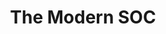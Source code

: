 ---
title: "The Modern SOC"
slug: "the-modern-soc"
keywords: ['ai applications', 'applications of artificial intelligence', 'artificial intelligence examples applications', 'application of ai in engineering', 'applications of ai in engineering', 'applying ai', 'apps for artificial intelligence']
headertext: Case Studies
subheadertext: "Real Results: AI in Action"
industry: Cybersecurity
service: AI Assessment
case:
  - title: Problem
    description: Limited scalability and operational efficiency
  - title: Solution
    description: Comprehensive strategic assessment and execution path to deploy domain-specific AI solutions
  - title: Results
    results:
      - result: Coherent AI strategy
      - result: AI-enhanced SOC to drive scalability and efficiency
real_results:
  tagline: Innovate or Stagnate
  title: Real Results
  description: Our cybersecurity client has a Security Operations Center (SOC) that manages 2.3 million endpoints, but struggles to scale efficiently. The SOC needs AI/ML automation to improve efficiency and reduce human intervention.
  approach: We assessed SOC operations and data assets to identify automation opportunities using machine learning and LLMs, and developed a strategic plan aligned with the client’s business goals. This included a roadmap with prioritized automation projects, estimated costs, and impact metrics.
  result: The engagement delivered a coherent strategy and execution path to confidently invest in custom AI solutions that leverage their domain expertise, enhance scalability, and augment L1 analysts, with potential to improve operational efficiency by more than 40% and lower response times, driving greater customer value.
---